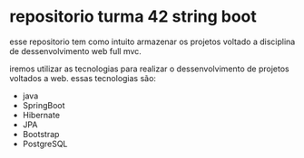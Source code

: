 
# repositorio turma 42 string boot

esse repositorio tem como intuito armazenar os projetos voltado a disciplina de dessenvolvimento web full mvc.

iremos utilizar as tecnologias para realizar o dessenvolvimento de projetos voltados a web.
essas tecnologias são:

- java 
- SpringBoot
- Hibernate
- JPA
- Bootstrap
- PostgreSQL
